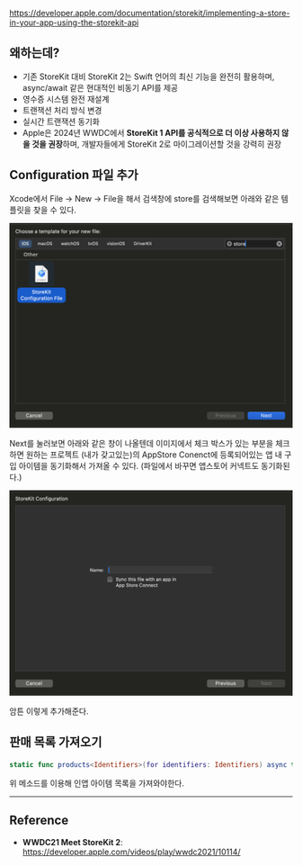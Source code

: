 https://developer.apple.com/documentation/storekit/implementing-a-store-in-your-app-using-the-storekit-api
## 왜하는데?
- 기존 StoreKit 대비 StoreKit 2는 Swift 언어의 최신 기능을 완전히 활용하며, async/await 같은 현대적인 비동기 API를 제공
- 영수증 시스템 완전 재설계
- 트랜잭션 처리 방식 변경
- 실시간 트랜잭션 동기화
- Apple은 2024년 WWDC에서 **StoreKit 1 API를 공식적으로 더 이상 사용하지 않을 것을 권장**하며, 개발자들에게 StoreKit 2로 마이그레이션할 것을 강력히 권장
## Configuration 파일 추가

Xcode에서 File -> New -> File을 해서 검색창에 store를 검색해보면 아래와 같은 템플릿을 찾을 수 있다.

![](iOS/StoreKit2/Pasted%20image%2020250122161209.png)

Next를 눌러보면 아래와 같은 창이 나올텐데 이미지에서 체크 박스가 있는 부분을 체크하면 원하는 프로젝트 (내가 갖고있는)의 AppStore Conenct에 등록되어있는 앱 내 구입 아이템을 동기화해서 가져올 수 있다. (파일에서 바꾸면 앱스토어 커넥트도 동기화된다.)

![](iOS/StoreKit2/Pasted%20image%2020250122161320.png)

암튼 이렇게 추가해준다.
## 판매 목록 가져오기

```swift
static func products<Identifiers>(for identifiers: Identifiers) async throws -> [Product] where Identifiers : Collection, Identifiers.Element == String
```

위 메소드를 이용해 인앱 아이템 목록을 가져와야한다.


---
## Reference
- **WWDC21 Meet StoreKit 2**: https://developer.apple.com/videos/play/wwdc2021/10114/
